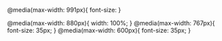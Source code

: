 @media(max-width: 991px){
font-size:
}

@media(max-width: 880px){
width: 100%;
}
@media(max-width: 767px){
font-size: 35px;
}
@media(max-width: 600px){
font-size: 35px;
}
